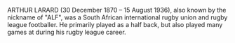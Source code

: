 ARTHUR LARARD (30 December 1870 – 15 August 1936), also known by the nickname of "ALF", was a South African international rugby union and rugby league footballer. He primarily played as a half back, but also played many games at during his rugby league career.
